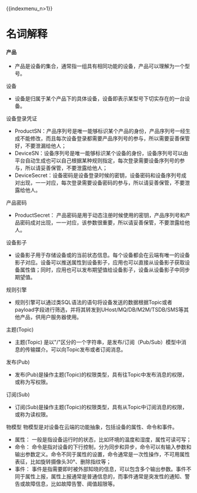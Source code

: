 {{indexmenu_n>1}}

# 名词解释

#### 产品  
- 产品是设备的集合，通常指一组具有相同功能的设备，产品可以理解为一个型号。

设备  
- 设备是归属于某个产品下的具体设备，设备即表示某型号下切实存在的一台设备。

设备登录凭证
- ProductSN：产品序列号是唯一能够标识某个产品的身份，产品序列号一经生成不能修改，而且每次设备登录都需要产品序列号的参与，所以需要妥善保管好，不要泄漏给他人；
- DeviceSN：设备序列号是唯一能够标识某个设备的身份，设备序列号可以由平台自动生成也可以自己根据某种规则指定，每次登录需要设备序列号的参与，所以请妥善保管，不要泄露给他人；
- DeviceSecret：设备密码是设备登录时候的密钥，设备密码和设备序列号成对出现，一一对应，每次登录需要设备密码的参与，所以请妥善保管，不要泄露给他人。

产品密码
- ProductSecret： 产品密码是用于动态注册时候使用的密钥，产品序列号和产品密码成对出现，一一对应，该参数很重要，所以请妥善保管，不要泄露给他人。

设备影子   
- 设备影子用于存储设备或的当前状态信息。每个设备都会在云端有唯一的设备影子对应。设备可以推送属性到设备影子，应用也可以直接从设备影子获取设备属性值；同时，应用也可以发布期望值给设备影子，设备从设备影子中同步期望值。

规则引擎   
- 规则引擎可以通过类SQL语法的语句将设备发送的数据根据Topic或者payload字段进行筛选，并将其转发到UHost/MQ/DB/M2M/TSDB/SMS等其他产品，供用户服务器使用。

主题(Topic)  
- 主题(Topic) 是以"/"区分的一个字符串，是发布/订阅（Pub/Sub）模型中消息的传输媒介。可以向Topic发布或者订阅消息。

发布(Pub)
- 发布(Pub)是操作主题(Topic)的权限类型，具有往Topic中发布消息的权限，或称为写权限。

订阅(Sub)  
- 订阅(Sub)是操作主题(Topic)的权限类型，具有从Topic中订阅消息的权限，或称为读权限。

物模型	
物模型是对设备在云端的功能抽象，包括设备的属性、命令和事件。

- 属性： 一般是指设备运行时的状态，比如环境的温度和湿度，属性可读可写；
- 命令： 命令是指对设备的下行控制，分为同步和异步，命令可以有输入参数和输出参数定义。命令不同于属性的设置，命令通常是一次性操作，不可用属性表征，比如旋转摄像头30°、删除指纹等；
- 事件： 事件是指需要即时被外部知晓的信息，可以包含多个输出参数。事件不同于属性上报，属性上报通常是普通信息的，而事件通常是突发性的通知、警告或故障信息，比如故障告警、阈值超限等。
